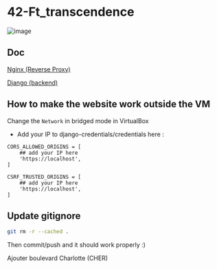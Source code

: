 # 42-Ft\_transcendence

![image](https://github.com/user-attachments/assets/f266f930-f28c-4535-9c52-ea2ea5d4e442)

## Doc

[Nginx (Reverse Proxy)](https://docs.nginx.com/nginx/admin-guide/web-server/)

[Django (backend)](https://docs.djangoproject.com/en/5.1/)


## How to make the website work outside the VM

Change the `Network` in bridged mode in VirtualBox
- Add your IP to django-credentials/credentials here :
```
CORS_ALLOWED_ORIGINS = [ 
    ## add your IP here
    'https://localhost',
]

CSRF_TRUSTED_ORIGINS = [
    ## add your IP here
    'https://localhost',
]
```


## Update gitignore

```bash
git rm -r --cached .
```
Then commit/push and it should work properly :)



Ajouter boulevard Charlotte (CHER)